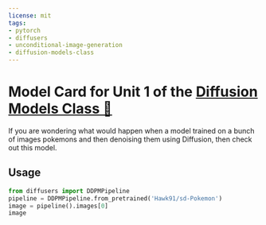 ```yaml
---
license: mit
tags:
- pytorch
- diffusers
- unconditional-image-generation
- diffusion-models-class
---
```

# Model Card for Unit 1 of the [Diffusion Models Class 🧨](https://github.com/huggingface/diffusion-models-class)

If you are wondering what would happen when a model trained on a bunch of images pokemons and then denoising them using Diffusion, then check out this model.

## Usage

```python
from diffusers import DDPMPipeline
pipeline = DDPMPipeline.from_pretrained('Hawk91/sd-Pokemon')
image = pipeline().images[0]
image
```
